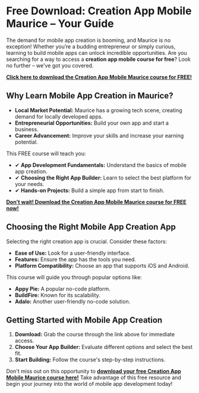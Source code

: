 # Free Download: Creation App Mobile Maurice – Your Guide

The demand for mobile app creation is booming, and Maurice is no exception! Whether you’re a budding entrepreneur or simply curious, learning to build mobile apps can unlock incredible opportunities. Are you searching for a way to access a **creation app mobile course for free**? Look no further – we've got you covered.

[**Click here to download the Creation App Mobile Maurice course for FREE!**](https://udemywork.com/creation-app-mobile-maurice)

## Why Learn Mobile App Creation in Maurice?

*   **Local Market Potential:** Maurice has a growing tech scene, creating demand for locally developed apps.
*   **Entrepreneurial Opportunities:** Build your own app and start a business.
*   **Career Advancement:** Improve your skills and increase your earning potential.

This FREE course will teach you:

*   ✔ **App Development Fundamentals:** Understand the basics of mobile app creation.
*   ✔ **Choosing the Right App Builder:** Learn to select the best platform for your needs.
*   ✔ **Hands-on Projects:** Build a simple app from start to finish.

[**Don't wait! Download the Creation App Mobile Maurice course for FREE now!**](https://udemywork.com/creation-app-mobile-maurice)

## Choosing the Right Mobile App Creation App

Selecting the right creation app is crucial. Consider these factors:

*   **Ease of Use:** Look for a user-friendly interface.
*   **Features:** Ensure the app has the tools you need.
*   **Platform Compatibility:** Choose an app that supports iOS and Android.

This course will guide you through popular options like:

*   **Appy Pie:** A popular no-code platform.
*   **BuildFire:** Known for its scalability.
*   **Adalo:** Another user-friendly no-code solution.

## Getting Started with Mobile App Creation

1.  **Download:** Grab the course through the link above for immediate access.
2.  **Choose Your App Builder:** Evaluate different options and select the best fit.
3.  **Start Building:** Follow the course's step-by-step instructions.

Don't miss out on this opportunity to **[download your free Creation App Mobile Maurice course here!](https://udemywork.com/creation-app-mobile-maurice)** Take advantage of this free resource and begin your journey into the world of mobile app development today!
